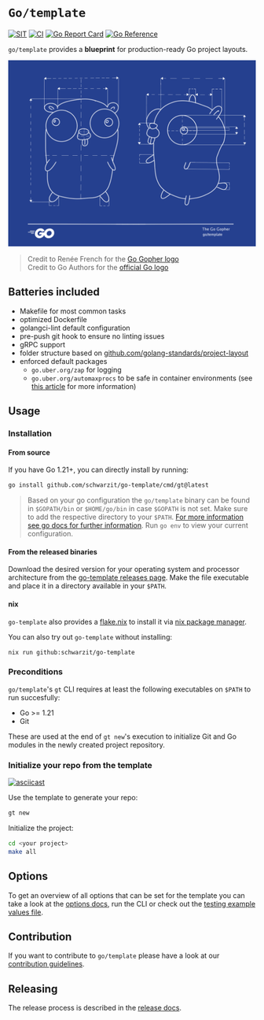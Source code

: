 # `Go/template`

[![SIT](https://img.shields.io/badge/SIT-awesome-blueviolet.svg)](https://jobs.schwarz)
[![CI](https://github.com/SchwarzIT/go-template/actions/workflows/main.yml/badge.svg)](https://github.com/SchwarzIT/go-template/actions/workflows/main.yml)
[![Go Report Card](https://goreportcard.com/badge/github.com/SchwarzIT/go-template)](https://goreportcard.com/report/github.com/SchwarzIT/go-template)
[![Go Reference](https://pkg.go.dev/badge/github.com/schwarzit/go-template.svg)](https://pkg.go.dev/github.com/schwarzit/go-template)

`go/template` provides a **blueprint** for production-ready Go project layouts.

![go/template logo](docs/gotemplate.png)
> Credit to Renée French for the [Go Gopher logo](https://go.dev/blog/gopher)  
> Credit to Go Authors for the [official Go logo](https://go.dev/blog/go-brand)

## Batteries included

- Makefile for most common tasks
- optimized Dockerfile
- golangci-lint default configuration
- pre-push git hook to ensure no linting issues
- gRPC support
- folder structure based on [github.com/golang-standards/project-layout](https://github.com/golang-standards/project-layout)
- enforced default packages
  - `go.uber.org/zap` for logging
  - `go.uber.org/automaxprocs` to be safe in container environments (see [this article](https://martin.baillie.id/wrote/gotchas-in-the-go-network-packages-defaults/#bonus-gomaxprocs-containers-and-the-cfs) for more information)

## Usage

### Installation

#### From source

If you have Go 1.21+, you can directly install by running:

```bash
go install github.com/schwarzit/go-template/cmd/gt@latest
```

> Based on your go configuration the `go/template` binary can be found in `$GOPATH/bin` or `$HOME/go/bin` in case `$GOPATH` is not set.
> Make sure to add the respective directory to your `$PATH`.
> [For more information see go docs for further information](https://golang.org/ref/mod#go-install). Run `go env` to view your current configuration.

#### From the released binaries

Download the desired version for your operating system and processor architecture from the [go-template releases page](https://github.com/SchwarzIT/go-template/releases).
Make the file executable and place it in a directory available in your `$PATH`.

#### nix

`go-template` also provides a [flake.nix](flake.nix) to install it via [nix package manager](https://github.com/NixOS/nix).

You can also try out `go-template` without installing:

```shell
nix run github:schwarzit/go-template
```

### Preconditions

`go/template`'s `gt` CLI requires at least the following executables on `$PATH` to run succesfully:

- Go >= 1.21
- Git

These are used at the end of `gt new`'s execution to initialize Git and Go modules in the newly created project repository.

### Initialize your repo from the template

[![asciicast](https://asciinema.org/a/441624.svg)](https://asciinema.org/a/441624?autoplay=1&speed=2&size=medium)

Use the template to generate your repo:

```bash
gt new
```

Initialize the project:

```bash
cd <your project>
make all
```

## Options

To get an overview of all options that can be set for the template you can take a look at the [options docs](docs/options.md), run the CLI or check out the [testing example values file](pkg/gotemplate/testdata/values.yml).

## Contribution

If you want to contribute to `go/template` please have a look at our [contribution guidelines](CONTRIBUTING.md).

## Releasing

The release process is described in the [release docs](docs/release.md).
